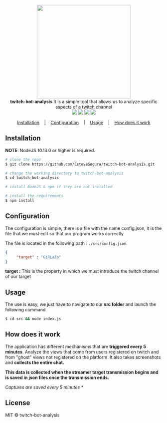 <p align=center>

  <img width=300 src="https://i.imgur.com/oCp8j81.png"/>

  <br>
  <span><strong>twitch-bot-analysis</strong> It is a simple tool that allows us to analyze specific aspects of a twitch channel<br />
<img src="https://img.shields.io/badge/NodeJS-10.13.0-green"> 
<img src="https://img.shields.io/badge/License-MIT-blue">
<a href="http://girlazo.com"><img src="https://img.shields.io/badge/Website-up-green"></a>
<img src="https://img.shields.io/badge/Version-0.0.1-blue">
</p>


<p align="center">
     <a href="#installation">Installation</a>
     &nbsp;&nbsp;&nbsp;|&nbsp;&nbsp;&nbsp;
     <a href="#configuration">Configuration</a>
     &nbsp;&nbsp;&nbsp;|&nbsp;&nbsp;&nbsp;
     <a href="#usage">Usage</a>
     &nbsp;&nbsp;&nbsp;|&nbsp;&nbsp;&nbsp;
     <a href="#how-does-it-work">How does it work</a>
</p>



## Installation

**NOTE**: NodeJS 10.13.0 or higher is required.

```bash
# clone the repo
$ git clone https://github.com/EsteveSegura/twitch-bot-analysis.git

# change the working directory to twitch-bot-analysis
$ cd twitch-bot-analysis

# install NodeJS & npm if they are not installed

# install the requirements
$ npm install
```


## Configuration 
The configuration is simple, there is a file with the name config.json, it is the file that we must edit so that our program works correctly

The file is located in the following path : ``./src/config.json``

``` JSON
{
     "target" : "GiRLaZo"
}
```

**target :** This is the property in which we must introduce the twitch channel of our target

## Usage
The use is easy, we just have to navigate to our **src folder** and launch the following command
``` bash
$ cd src && node index.js
```

## How does it work
The application has different mechanisms that are **triggered every 5 minutes**. Analyze the views that come from users registered on twitch and from "ghost" views not registered on the platform. It also takes screenshots and **collects the entire chat.**

**This data is collected when the streamer target transmission begins and is saved in json files once the transmission ends.**

_Captures are saved every 5 minutes *_

## License
MIT © twitch-bot-analysis
